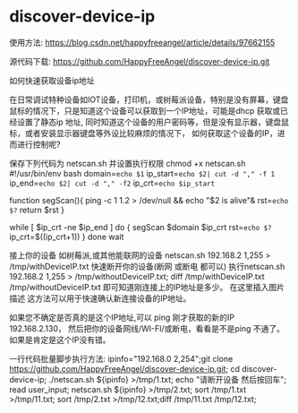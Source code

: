 # discover-device-ip  

使用方法: https://blog.csdn.net/happyfreeangel/article/details/97662155

源代码下载: https://github.com/HappyFreeAngel/discover-device-ip.git

如何快速获取设备ip地址

在日常调试特种设备如IOT设备，打印机，或树莓派设备，特别是没有屏幕，键盘鼠标的情况下，只是知道这个设备可以获取到一个IP地址，可能是dhcp 获取或已经设置了静态ip 地址, 同时知道这个设备的用户密码等，但是没有显示器，键盘鼠标，或者安装显示器键盘等外设比较麻烦的情况下，
如何获取这个设备的IP，进而进行控制呢?

保存下列代码为 netscan.sh 并设置执行权限 chmod +x netscan.sh
#!/usr/bin/env bash
domain=`echo $1`
ip_start=`echo $2| cut -d "," -f 1`
ip_end=`echo $2| cut -d "," -f2`
ip_crt=`echo $ip_start`

function segScan(){
        ping -c 1 $1.$2 > /dev/null && echo "$2 is alive"&
        rst=`echo $?`
        return $rst
}

while [ $ip_crt -ne $ip_end ]
do
{
        segScan $domain $ip_crt
        rst=`echo $?`
        ip_crt=$((ip_crt+1))
}
done
wait





接上你的设备 如树莓派,或其他能联网的设备
netscan.sh 192.168.2 1,255 > /tmp/withDeviceIP.txt
快速断开你的设备(断网 或断电 都可以)
执行netscan.sh 192.168.2 1,255 > /tmp/withoutDeviceIP.txt; 
diff /tmp/withDeviceIP.txt /tmp/withoutDeviceIP.txt
即可知道刚连接上的IP地址是多少。
在这里插入图片描述
这方法可以用于快速确认新连接设备的IP地址。

如果您不确定是否真的是这个IP地址,可以 ping 刚才获取的新的IP 192.168.2.130，
然后把你的设备网线/WI-FI/或断电，看看是不是ping 不通了。
如果是肯定是这个IP没有错。


一行代码批量脚步执行方法:
ipinfo="192.168.0 2,254";git clone https://github.com/HappyFreeAngel/discover-device-ip.git; cd discover-device-ip; ./netscan.sh ${ipinfo} >/tmp/1.txt;  echo "请断开设备 然后按回车"; read user_input; netscan.sh ${ipinfo} >/tmp/2.txt; sort  /tmp/1.txt >/tmp/11.txt; sort /tmp/2.txt >/tmp/12.txt;diff /tmp/11.txt /tmp/12.txt;
